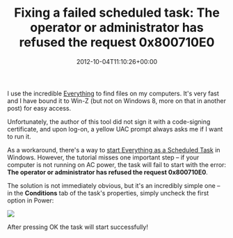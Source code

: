 ﻿---
title: 'Fixing a failed scheduled task: The operator or administrator has refused the request 0x800710E0'
date: 2012-10-04T11:10:26+00:00
---
I use the incredible [Everything](http://www.voidtools.com/) to find files on my computers. It's very fast and I have bound it to Win-Z (but not on Windows 8, more on that in another post) for easy access.

Unfortunately, the author of this tool did not sign it with a code-signing certificate, and upon log-on, a yellow UAC prompt always asks me if I want to run it.

As a workaround, there's a way to [start Everything as a Scheduled Task](http://www.voidtools.com/faq.php#How_do_I_bypass_the_UAC_to_run__Everything__with_administrative_privileges_on_system_startup) in Windows. However, the tutorial misses one important step &ndash; if your computer is not running on AC power, the task will fail to start with the error: **The operator or administrator has refused the request 0x800710E0**.

The solution is not immediately obvious, but it's an incredibly simple one &ndash; in the **Conditions** tab of the task's properties, simply uncheck the first option in Power:

![](http://i1.wp.com/hmemcpy.com/wp-content/uploads/2012/10/image2.png)

After pressing OK the task will start successfully!
